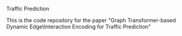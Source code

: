 Traffic Prediction

This is the code repository for the paper "Graph Transformer-based Dynamic Edge\\Interaction Encoding for Traffic Prediction"
